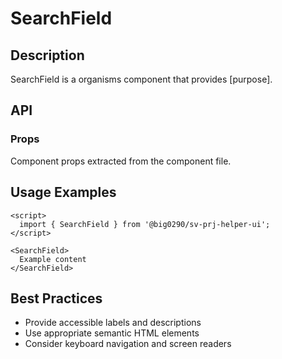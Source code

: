 # SearchField

## Description

SearchField is a organisms component that provides [purpose].

## API

### Props

Component props extracted from the component file.

## Usage Examples

```svelte
<script>
  import { SearchField } from '@big0290/sv-prj-helper-ui';
</script>

<SearchField>
  Example content
</SearchField>
```

## Best Practices

- Provide accessible labels and descriptions
- Use appropriate semantic HTML elements
- Consider keyboard navigation and screen readers
